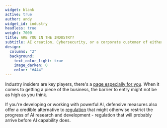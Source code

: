 ```yaml
---
widget: blank
active: true
author: andy
widget_id: industry
headless: true
weight: 7000
title: ARE YOU IN THE INDUSTRY?
subtitle: AI creation, Cybersecurity, or a corporate customer of either?
design:
  columns: "2"
  background:
    text_color_light: true
    image_darken: 0
    color: "#444"
---
```


Industry insiders are key players, there's a [page especially for you](/industry).  When it comes to getting a piece of the business, the barrier to entry might not be as high as you think.

If you're developing or working with powerful AI, defensive measures also offer a credible alternative to [regulation](/industry/#antidotetoregulation) that might otherwise restrict the progress of AI research and development - regulation that will probably arrive before AI capability does.
